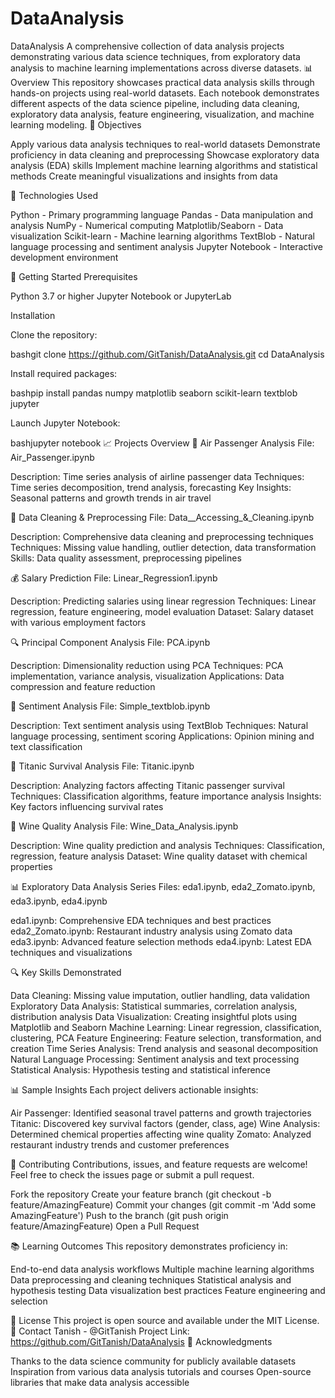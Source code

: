 # DataAnalysis
DataAnalysis
A comprehensive collection of data analysis projects demonstrating various data science techniques, from exploratory data analysis to machine learning implementations across diverse datasets.
📊 Overview
This repository showcases practical data analysis skills through hands-on projects using real-world datasets. Each notebook demonstrates different aspects of the data science pipeline, including data cleaning, exploratory data analysis, feature engineering, visualization, and machine learning modeling.
🎯 Objectives

Apply various data analysis techniques to real-world datasets
Demonstrate proficiency in data cleaning and preprocessing
Showcase exploratory data analysis (EDA) skills
Implement machine learning algorithms and statistical methods
Create meaningful visualizations and insights from data

🔧 Technologies Used

Python - Primary programming language
Pandas - Data manipulation and analysis
NumPy - Numerical computing
Matplotlib/Seaborn - Data visualization
Scikit-learn - Machine learning algorithms
TextBlob - Natural language processing and sentiment analysis
Jupyter Notebook - Interactive development environment

🚀 Getting Started
Prerequisites

Python 3.7 or higher
Jupyter Notebook or JupyterLab

Installation

Clone the repository:

bashgit clone https://github.com/GitTanish/DataAnalysis.git
cd DataAnalysis

Install required packages:

bashpip install pandas numpy matplotlib seaborn scikit-learn textblob jupyter

Launch Jupyter Notebook:

bashjupyter notebook
📈 Projects Overview
🛫 Air Passenger Analysis
File: Air_Passenger.ipynb

Description: Time series analysis of airline passenger data
Techniques: Time series decomposition, trend analysis, forecasting
Key Insights: Seasonal patterns and growth trends in air travel

🧹 Data Cleaning & Preprocessing
File: Data__Accessing_&_Cleaning.ipynb

Description: Comprehensive data cleaning and preprocessing techniques
Techniques: Missing value handling, outlier detection, data transformation
Skills: Data quality assessment, preprocessing pipelines

💰 Salary Prediction
File: Linear_Regression1.ipynb

Description: Predicting salaries using linear regression
Techniques: Linear regression, feature engineering, model evaluation
Dataset: Salary dataset with various employment factors

🔍 Principal Component Analysis
File: PCA.ipynb

Description: Dimensionality reduction using PCA
Techniques: PCA implementation, variance analysis, visualization
Applications: Data compression and feature reduction

💭 Sentiment Analysis
File: Simple_textblob.ipynb

Description: Text sentiment analysis using TextBlob
Techniques: Natural language processing, sentiment scoring
Applications: Opinion mining and text classification

🚢 Titanic Survival Analysis
File: Titanic.ipynb

Description: Analyzing factors affecting Titanic passenger survival
Techniques: Classification algorithms, feature importance analysis
Insights: Key factors influencing survival rates

🍷 Wine Quality Analysis
File: Wine_Data_Analysis.ipynb

Description: Wine quality prediction and analysis
Techniques: Classification, regression, feature analysis
Dataset: Wine quality dataset with chemical properties

📊 Exploratory Data Analysis Series
Files: eda1.ipynb, eda2_Zomato.ipynb, eda3.ipynb, eda4.ipynb

eda1.ipynb: Comprehensive EDA techniques and best practices
eda2_Zomato.ipynb: Restaurant industry analysis using Zomato data
eda3.ipynb: Advanced feature selection methods
eda4.ipynb: Latest EDA techniques and visualizations

🔍 Key Skills Demonstrated

Data Cleaning: Missing value imputation, outlier handling, data validation
Exploratory Data Analysis: Statistical summaries, correlation analysis, distribution analysis
Data Visualization: Creating insightful plots using Matplotlib and Seaborn
Machine Learning: Linear regression, classification, clustering, PCA
Feature Engineering: Feature selection, transformation, and creation
Time Series Analysis: Trend analysis and seasonal decomposition
Natural Language Processing: Sentiment analysis and text processing
Statistical Analysis: Hypothesis testing and statistical inference

📊 Sample Insights
Each project delivers actionable insights:

Air Passenger: Identified seasonal travel patterns and growth trajectories
Titanic: Discovered key survival factors (gender, class, age)
Wine Analysis: Determined chemical properties affecting wine quality
Zomato: Analyzed restaurant industry trends and customer preferences

🤝 Contributing
Contributions, issues, and feature requests are welcome! Feel free to check the issues page or submit a pull request.

Fork the repository
Create your feature branch (git checkout -b feature/AmazingFeature)
Commit your changes (git commit -m 'Add some AmazingFeature')
Push to the branch (git push origin feature/AmazingFeature)
Open a Pull Request

📚 Learning Outcomes
This repository demonstrates proficiency in:

End-to-end data analysis workflows
Multiple machine learning algorithms
Data preprocessing and cleaning techniques
Statistical analysis and hypothesis testing
Data visualization best practices
Feature engineering and selection

📝 License
This project is open source and available under the MIT License.
📧 Contact
Tanish - @GitTanish
Project Link: https://github.com/GitTanish/DataAnalysis
🙏 Acknowledgments

Thanks to the data science community for publicly available datasets
Inspiration from various data analysis tutorials and courses
Open-source libraries that make data analysis accessible

